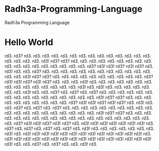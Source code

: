 # Radh3a-Programming-Language
Radh3a Programming Language
# Hello World
rd3. rd3? rd3. rd3. rd3. rd3. rd3. rd3. rd3. rd3. rd3. rd3. rd3. rd3. rd3. rd3.
rd3. rd3. rd3. rd3. rd3! rd3? rd3? rd3. rd3. rd3. rd3. rd3. rd3. rd3. rd3. rd3.
rd3. rd3. rd3. rd3. rd3. rd3. rd3. rd3. rd3. rd3? rd3! rd3! rd3? rd3! rd3? rd3.
rd3! rd3. rd3. rd3? rd3. rd3. rd3. rd3. rd3. rd3. rd3. rd3. rd3. rd3. rd3. rd3.
rd3. rd3. rd3! rd3? rd3? rd3. rd3. rd3. rd3. rd3. rd3. rd3. rd3. rd3. rd3. rd3?
rd3! rd3! rd3? rd3! rd3? rd3. rd3. rd3. rd3! rd3. rd3. rd3. rd3. rd3. rd3. rd3.
rd3. rd3. rd3. rd3. rd3. rd3. rd3. rd3. rd3! rd3. rd3! rd3. rd3. rd3. rd3. rd3.
rd3. rd3. rd3! rd3. rd3. rd3? rd3. rd3? rd3. rd3? rd3. rd3. rd3. rd3. rd3. rd3.
rd3. rd3. rd3. rd3. rd3. rd3. rd3. rd3. rd3. rd3. rd3! rd3? rd3? rd3. rd3. rd3.
rd3. rd3. rd3. rd3. rd3. rd3. rd3. rd3? rd3! rd3! rd3? rd3! rd3? rd3. rd3! rd3.
rd3. rd3? rd3. rd3? rd3. rd3? rd3. rd3. rd3. rd3. rd3. rd3. rd3. rd3. rd3. rd3.
rd3. rd3. rd3. rd3. rd3. rd3. rd3. rd3. rd3. rd3. rd3! rd3? rd3? rd3. rd3. rd3.
rd3. rd3. rd3. rd3. rd3. rd3. rd3. rd3. rd3. rd3. rd3. rd3. rd3. rd3. rd3. rd3.
rd3. rd3? rd3! rd3! rd3? rd3! rd3? rd3. rd3! rd3! rd3! rd3! rd3! rd3! rd3! rd3.
rd3? rd3. rd3? rd3. rd3? rd3. rd3? rd3. rd3! rd3. rd3. rd3. rd3. rd3. rd3. rd3.
rd3! rd3. rd3! rd3! rd3! rd3! rd3! rd3! rd3! rd3! rd3! rd3! rd3! rd3! rd3! rd3.
rd3! rd3! rd3! rd3! rd3! rd3! rd3! rd3! rd3! rd3! rd3! rd3! rd3! rd3! rd3! rd3!
rd3! rd3. rd3. rd3? rd3. rd3? rd3. rd3. rd3! rd3.
